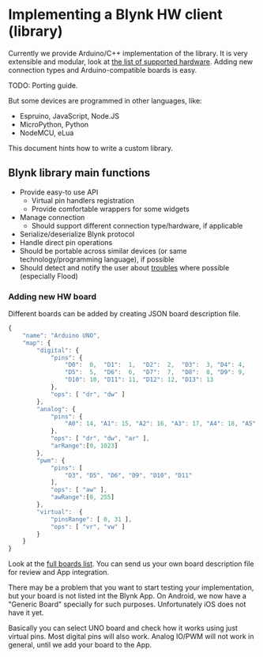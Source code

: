# Implementing a Blynk HW client \(library\)

Currently we provide Arduino/C++ implementation of the library. It is very extensible and modular, look at [the list of supported hardware](./#supported-hardware). Adding new connection types and Arduino-compatible boards is easy.

TODO: Porting guide.

But some devices are programmed in other languages, like:

* Espruino, JavaScript, Node.JS
* MicroPython, Python
* NodeMCU, eLua

This document hints how to write a custom library.

## Blynk library main functions

* Provide easy-to use API
  * Virtual pin handlers registration
  * Provide comfortable wrappers for some widgets
* Manage connection
  * Should support different connection type/hardware, if applicable
* Serialize/deserialize Blynk protocol
* Handle direct pin operations
* Should be portable across similar devices \(or same technology/programming language\), if possible
* Should detect and notify the user about [troubles](./#troubleshooting) where possible \(especially Flood\)

### Adding new HW board

Different boards can be added by creating JSON board description file.

```javascript
{
    "name": "Arduino UNO",
    "map": {
        "digital": {
            "pins": {
                "D0":  0,  "D1":  1,  "D2":  2,  "D3":  3, "D4": 4,
                "D5":  5,  "D6":  6,  "D7":  7,  "D8":  8, "D9": 9,
                "D10": 10, "D11": 11, "D12": 12, "D13": 13
            },
            "ops": [ "dr", "dw" ]
        },
        "analog": {
            "pins": {
                "A0": 14, "A1": 15, "A2": 16, "A3": 17, "A4": 18, "A5": 19
            },
            "ops": [ "dr", "dw", "ar" ],
            "arRange":[0, 1023]
        },
        "pwm": {
            "pins": [
                "D3", "D5", "D6", "D9", "D10", "D11"
            ],
            "ops": [ "aw" ],
            "awRange":[0, 255]
        },
        "virtual":  {
            "pinsRange": [ 0, 31 ],
            "ops": [ "vr", "vw" ]
        }
    }
}
```

Look at the [full boards list](https://github.com/blynkkk/blynk-library/tree/master/boards_json). You can send us your own board description file for review and App integration.

There may be a problem that you want to start testing your implementation, but your board is not listed int the Blynk App. On Android, we now have a "Generic Board" specially for such purposes. Unfortunately iOS does not have it yet.

Basically you can select UNO board and check how it works using just virtual pins. Most digital pins will also work. Analog IO/PWM will not work in general, until we add your board to the App.

